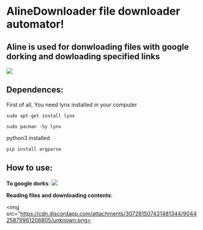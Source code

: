 # AlineDownloader file downloader automator!

## Aline is used for donwloading files with google dorking and dowloading specified links

<img src="https://cdn.discordapp.com/attachments/307281507431481344/904426581097844786/unknown.png">

## Dependences:

First of all, You need lynx installed in your computer

`sudo apt-get install lynx`

`sudo pacman -Sy lynx`

python3 installed

`pip install argparse`

## How to use:

**To google dorks**:
<img src="https://cdn.discordapp.com/attachments/307281507431481344/904425600809304155/unknown.png">

**Reading files and downloading contents**:

<img src="https://cdn.discordapp.com/attachments/307281507431481344/904425879961206805/unknown.png>
          



